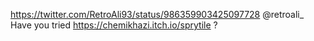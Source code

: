 https://twitter.com/RetroAli93/status/986359903425097728 @retroali_ Have you tried https://chemikhazi.itch.io/sprytile ?